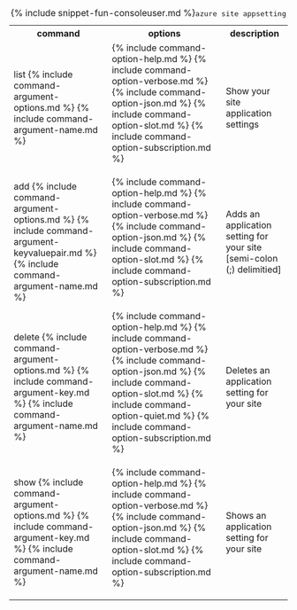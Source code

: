 <table class="table cli cmd">
	<caption>{% include snippet-fun-consoleuser.md %}<kbd>azure site appsetting</kbd></caption>
	<tr>
		<th class="w20">command</th>
		<th class="w60">options</th>
		<th>description</th>
	</tr>
	<tr>
		<td>list {% include command-argument-options.md %} {% include command-argument-name.md %}</td>
		<td>
			<dl class="dl-horizontal">
				{% include command-option-help.md %}
				{% include command-option-verbose.md %}
				{% include command-option-json.md %}
				{% include command-option-slot.md %}
				{% include command-option-subscription.md %}
			</dl>
		</td>
		<td>Show your site application settings</td>
	</tr>
	<tr>
		<td>add {% include command-argument-options.md %} {% include command-argument-keyvaluepair.md %} {% include command-argument-name.md %}</td>
		<td>
			<dl class="dl-horizontal">
				{% include command-option-help.md %}
				{% include command-option-verbose.md %}
				{% include command-option-json.md %}
				{% include command-option-slot.md %}
				{% include command-option-subscription.md %}
			</dl>
		</td>
		<td>Adds an application setting for your site [semi-colon (;) delimitied]</td>
	</tr>
	<tr>
		<td>delete {% include command-argument-options.md %} {% include command-argument-key.md %} {% include command-argument-name.md %}</td>
		<td>
			<dl class="dl-horizontal">
				{% include command-option-help.md %}
				{% include command-option-verbose.md %}
				{% include command-option-json.md %}
				{% include command-option-slot.md %}
				{% include command-option-quiet.md %}
				{% include command-option-subscription.md %}
			</dl>
		</td>
		<td>Deletes an application setting for your site</td>
	</tr>
	<tr>
		<td>show {% include command-argument-options.md %} {% include command-argument-key.md %} {% include command-argument-name.md %}</td>
		<td>
			<dl class="dl-horizontal">
				{% include command-option-help.md %}
				{% include command-option-verbose.md %}
				{% include command-option-json.md %}
				{% include command-option-slot.md %}
				{% include command-option-subscription.md %}
			</dl>
		</td>
		<td>Shows an application setting for your site</td>
	</tr>
</table>
